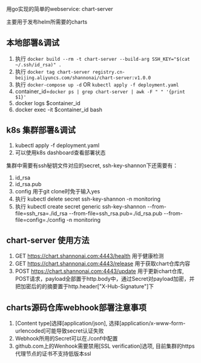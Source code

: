 用go实现的简单的webservice: chart-server

主要用于发布helm所需要的charts 

## 本地部署&调试

1. 执行 `docker build --rm -t chart-server --build-arg SSH_KEY="$(cat ~/.ssh/id_rsa)" .`
2. 执行 `docker tag chart-server registry.cn-beijing.aliyuncs.com/shannonai/chart-server:v1.0.0`
3. 执行 `docker-compose up -d` OR `kubectl apply -f deployment.yaml`
4. container_id=`docker ps | grep chart-server | awk -F " " '{print $1}'`
5. docker logs $container_id
6. docker exec -it $container_id bash

## k8s 集群部署&调试
1. kubectl apply -f deployment.yaml
2. 可以使用k8s dashboard查看部署状态  

集群中需要有ssh秘钥文件对应的secret, ssh-key-shannon下还需要有：
1. id_rsa
2. id_rsa.pub
3. config 用于git clone时免于输入yes  
4. 执行 kubectl delete secret ssh-key-shannon -n monitoring
5. 执行 kubectl create secret generic ssh-key-shannon --from-file=ssh_rsa=./id_rsa --from-file=ssh_rsa.pub=./id_rsa.pub --from-file=config=./config -n monitoring


## chart-server 使用方法
1. GET https://chart.shannonai.com:4443/health 用于健康检测
2. GET https://chart.shannonai.com:4443/release 用于获取chart仓库内容
3. POST https://chart.shannonai.com:4443/update 用于更新chart仓库, POST请求，payload全部置于http.body中，通过Secret对payload加密，并把加密后的的摘要置于http.header["X-Hub-Signature"]下

## charts源码仓库webhook部署注意事项
1. [Content type]选择[application/json], 选择[application/x-www-form-urlencoded]可能导致secret认证失败
2. Webhook所用的Secret可以在./conf中配置
3. github.com上的Wenhook需要禁用[SSL verification]选项, 目前集群的https代理节点的证书不支持低版本ssl


